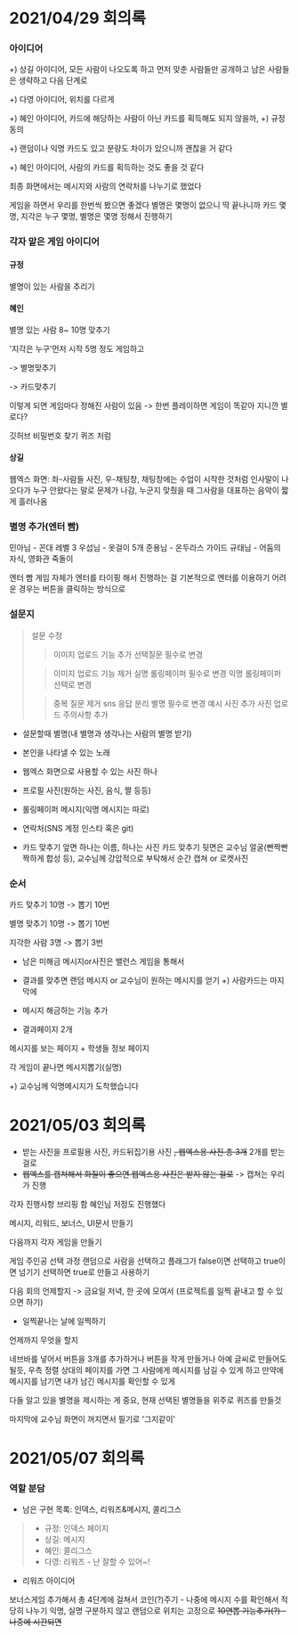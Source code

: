 # 2021/04/29 회의록

### 아이디어

+) 상길 아이디어, 모든 사람이 나오도록 하고 먼저 맞춘 사람들만 공개하고 남은 사람들은 생략하고 다음 단계로

+) 다영 아이디어, 위치를 다르게

+) 혜인 아이디어, 카드에 해당하는 사람이 아닌 카드를 획득해도 되지 않을까, +) 규정동의

+) 랜덤이나 익명 카드도 있고 분량도 차이가 있으니까 괜찮을 거 같다

+) 혜인 아이디어, 사람의 카드를 획득하는 것도 좋을 것 같다

최종 화면에서는 메시지와 사람의 연락처를 나누기로 했었다


게임을 하면서 우리를 한번씩 봤으면 좋겠다
별명은 몇명이 없으니 딱 끝나니까 카드 몇명, 지각은 누구 몇명, 별명은 몇명 정해서 진행하기

### 각자 맡은 게임 아이디어

#### 규정
별명이 있는 사람을 추리기

#### 혜인

별명 있는 사람 8~ 10명 맞추기

'지각은 누구'먼저 시작 5명 정도 게임하고

-> 별명맞추기

-> 카드맞추기

이렇게 되면 게임마다 정해진 사람이 있음 -> 한번 플레이하면 게임이 똑같아 지니깐 별로다?

깃허브 비밀번호 찾기 퀴즈 처럼

#### 상길
웹엑스 화면: 좌-사람들 사진, 우-채팅창, 채팅창에는 수업이 시작한 것처럼 인사말이 나오다가 누구 안왔다는 말로 문제가 나감, 누군지 맞췄을 때 그사람을 대표하는 음악이 짧게 흘러나옴

### 별명 추가(엔터 빰)
민아님 - 꼰대 레벨 3
우섭님 - 옷걸이 5개
준용님 - 온두라스 가이드
규태님 - 어둠의 자식, 영화관 죽돌이


엔터 빰 게임 자체가 엔터를 타이핑 해서 진행하는 걸 기본적으로
엔터를 이용하기 어려운 경우는 버튼을 클릭하는 방식으로





### 설문지

[설문링크]: https://forms.gle/u6RzSQeYLbuAz5cVA	"설문링크"

> 설문 수정
>
> > 이미지 업로드 기능 추가
> > 선택질문 필수로 변경
>
> > 이미지 업로드 기능 제거
> > 실명 롤링페이퍼 필수로 변경
> > 익명 롤링페이퍼 선택로 변경
>
> > 중복 질문 제거
> > sns 응답 분리
> > 별명 필수로 변경
> > 예시 사진 추가
> > 사진 업로드 주의사항 추가





* 설문할때 별명(내 별명과 생각나는 사람의 별명 받기)
* 본인을 나타낼 수 있는 노래
* 웹엑스 화면으로 사용할 수 있는 사진 하나
* 프로필 사진(원하는 사진, 음식, 짤 등등)
* 롤링페이퍼 메시지(익명 메시지는 따로)
* 연락처(SNS 계정 인스타 혹은 git)


* 카드 맞추기 앞면
  하나는 이름, 하나는 사진
  카드 맞추기 뒷면은
  교수님 얼굴(빤짝빤짝하게 합성 등), 교수님께 강압적으로 부탁해서 순간 캡쳐 or 로켓사진



### 순서

카드 맞추기 10명 -> 뽑기 10번

별명 맞추기 10명 -> 뽑기 10번

지각한 사람 3명 -> 뽑기 3번

* 남은 미해금 메시지or사진은 밸런스 게임을 통해서


* 결과를 맞추면 랜덤 메시지 or 교수님이 원하는 메시지를 얻기 +) 사람카드는 마지막에
* 메시지 해금하는 기능 추가


* 결과페이지 2개

메시지를 보는 페이지 + 학생들 정보 페이지

각 게임이 끝나면 메시지뽑기(실명)

+) 교수님께 익명메시지가 도착했습니다



# 2021/05/03 회의록

* 받는 사진을 프로필용 사진, 카드뒤집기용 사진 <del>, 웹엑스용 사진 총 3개</del> 2개를 받는걸로
* <del>웹엑스를 캡쳐해서 화질이 좋으면 웹엑스용 사진은 받지 않는 걸로</del> -> 캡쳐는 우리가 진행

각자 진행사항 브리핑 함
혜인님 저정도 진행했다

메시지, 리워드, 보너스, UI문서 만들기

다음까지 각자 게임을 만들기

게임 주인공 선택 과정
랜덤으로 사람을 선택하고 플래그가 false이면 선택하고 true이면 넘기기
선택하면 true로 만들고 사용하기


다음 회의 언제할지 -> 금요일 저녁, 한 곳에 모여서 (프로젝트를 일찍 끝내고 할 수 있으면 하기)
+ 일찍끝나는 날에 일찍하기 

언제까지 무엇을 할지

네브바를 넣어서 버튼을 3개를 추가하거나 버튼을 작게 만들거나 아예 글씨로 만들어도 될듯, 우측 정렬
상대의 페이지를 가면 그 사람에게 메시지를 남길 수 있게 하고
만약에 메시지를 남기면 내가 남긴 메시지를 확인할 수 있게 



다들 알고 있을 별명을 제시하는 게 중요, 현재 선택된 별명들을 위주로 퀴즈를 만들것

마지막에 교수님 화면이 꺼지면서 필기로 '그지같이' 



# 2021/05/07 회의록

### 역할 분담

* 남은 구현 목록: 인덱스, 리워즈&메시지, 콜리그스

>- 규정: 인덱스 페이지
>- 상길: 메시지
>- 혜인: 콜리그스
>- 다영: 리워즈 - 난 잘할 수 있어~!



* 리워즈 아이디어

보너스게임 추가해서 총 4단계에 걸쳐서 코인(?)주기 - 나중에 메시지 수를 확인해서 적당히 나누기
익명, 실명 구분하지 않고 랜덤으로
위치는 고정으로
<del>10연뽑 기능추가(?) - 나중에 시간되면</del>